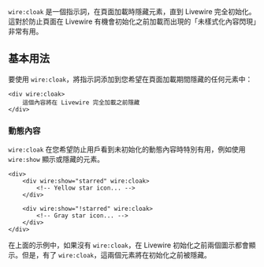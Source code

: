 `wire:cloak` 是一個指示詞，在頁面加載時隱藏元素，直到 Livewire 完全初始化。這對於防止頁面在 Livewire 有機會初始化之前加載而出現的「未樣式化內容閃現」非常有用。

## 基本用法

要使用 `wire:cloak`，將指示詞添加到您希望在頁面加載期間隱藏的任何元素中：

```blade
<div wire:cloak>
    這個內容將在 Livewire 完全加載之前隱藏
</div>
```

### 動態內容

`wire:cloak` 在您希望防止用戶看到未初始化的動態內容時特別有用，例如使用 `wire:show` 顯示或隱藏的元素。

```blade
<div>
    <div wire:show="starred" wire:cloak>
        <!-- Yellow star icon... -->
    </div>

    <div wire:show="!starred" wire:cloak>
        <!-- Gray star icon... -->
    </div>
</div>
```

在上面的示例中，如果沒有 `wire:cloak`，在 Livewire 初始化之前兩個圖示都會顯示。但是，有了 `wire:cloak`，這兩個元素將在初始化之前被隱藏。
